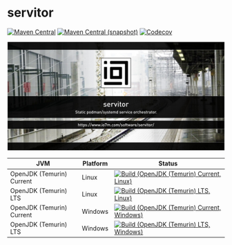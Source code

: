 servitor
===

[![Maven Central](https://img.shields.io/maven-central/v/com.io7m.servitor/com.io7m.servitor.svg?style=flat-square)](http://search.maven.org/#search%7Cga%7C1%7Cg%3A%22com.io7m.servitor%22)
[![Maven Central (snapshot)](https://img.shields.io/nexus/s/com.io7m.servitor/com.io7m.servitor?server=https%3A%2F%2Fs01.oss.sonatype.org&style=flat-square)](https://s01.oss.sonatype.org/content/repositories/snapshots/com/io7m/servitor/)
[![Codecov](https://img.shields.io/codecov/c/github/io7m-com/servitor.svg?style=flat-square)](https://codecov.io/gh/io7m-com/servitor)

![com.io7m.servitor](./src/site/resources/servitor.jpg?raw=true)

| JVM | Platform | Status |
|-----|----------|--------|
| OpenJDK (Temurin) Current | Linux | [![Build (OpenJDK (Temurin) Current, Linux)](https://img.shields.io/github/actions/workflow/status/io7m-com/servitor/main.linux.temurin.current.yml)](https://www.github.com/io7m-com/servitor/actions?query=workflow%3Amain.linux.temurin.current)|
| OpenJDK (Temurin) LTS | Linux | [![Build (OpenJDK (Temurin) LTS, Linux)](https://img.shields.io/github/actions/workflow/status/io7m-com/servitor/main.linux.temurin.lts.yml)](https://www.github.com/io7m-com/servitor/actions?query=workflow%3Amain.linux.temurin.lts)|
| OpenJDK (Temurin) Current | Windows | [![Build (OpenJDK (Temurin) Current, Windows)](https://img.shields.io/github/actions/workflow/status/io7m-com/servitor/main.windows.temurin.current.yml)](https://www.github.com/io7m-com/servitor/actions?query=workflow%3Amain.windows.temurin.current)|
| OpenJDK (Temurin) LTS | Windows | [![Build (OpenJDK (Temurin) LTS, Windows)](https://img.shields.io/github/actions/workflow/status/io7m-com/servitor/main.windows.temurin.lts.yml)](https://www.github.com/io7m-com/servitor/actions?query=workflow%3Amain.windows.temurin.lts)|
